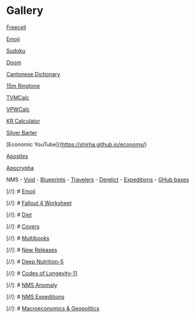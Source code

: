 # Gallery

[Freecell](http://freecell-mobile.appspot.com/)

[Emoji](https://shirha.github.io/emoji/)

[Sudoku](https://bl.ocks.org/shirha/raw/f7299bf9862dd7f8c1c3b30d909ab5ff/)

[Doom](https://drive.google.com/open?id=15tkgXE1KFRBEXvJIuYmsN-htulK4ZceT)

[Cantonese Dictionary](https://bl.ocks.org/shirha/raw/ac03b7bdb80204080320763367014d98/)

[15m Ringtone](https://bl.ocks.org/shirha/raw/1b5b145ed30e68aa7c6ee1039133a3ab/)

[TVMCalc](https://bl.ocks.org/shirha/raw/79a30ac4a4691286b03e1abf393d3ad9/)

[VPWCalc](https://bl.ocks.org/shirha/raw/a5b36440d91d35ec4f4afb423ce9b4ca/)

[KR Calculator](https://bl.ocks.org/shirha/raw/da239b2c87d0b0196a1491563eebed54/)

[Silver Barter](https://bl.ocks.org/shirha/raw/599eb864ae1703b6b0ad0cd21ecc19c6/)

[Economic YouTube]((https://shirha.github.io/economy/)

[Apostles](https://bl.ocks.org/shirha/raw/272818e67d0b952bc5188731c11c0c53/)

[Apocrypha](https://bl.ocks.org/shirha/raw/972a54b89c7dcbfe053eff385ab3dcd7/)

NMS
    - [Void](https://bl.ocks.org/shirha/raw/4abce9522fd08b6f99a23f808e396d80/)
    - [Blueprints](https://bl.ocks.org/shirha/raw/87d7efae3cb0aaaba0a61b72773f82cb/)
    - [Travelers](https://bl.ocks.org/shirha/raw/004f6d1386c72b4ac438fad61495376b/)
    - [Derelict](https://bl.ocks.org/shirha/raw/dab64a35b092bee024462257100f5fc2/)
    - [Expeditions](https://shirha.github.io/expedition/) 
    - [GHub bases](https://bl.ocks.org/shirha/raw/44461905ea26e4a3ce0f8b33bd76fe17/)

[//]: # [Emoji](https://bl.ocks.org/shirha/raw/8ecae0af3666d30a7210fb1b6e7d1df7/)

[//]: # [Fallout 4 Worksheet](https://bl.ocks.org/shirha/raw/e53bf7f5821ed15ac469bbabafd1060e)

[//]: # [Diet](https://bl.ocks.org/shirha/raw/bf808f78666e33e8612666075e3877ed/)

[//]: # [Covers](https://bl.ocks.org/shirha/raw/e92996647c2f2029078c734efd51bd39/)

[//]: # [Multibooks](https://bl.ocks.org/shirha/raw/f75cd69b13b83d12acc0e7a4d576dbb8/)

[//]: # [New Releases](https://bl.ocks.org/shirha/raw/bb6c0e5046f8529c4ea1598be961ea11/)

[//]: # [Deep Nutrition-5](https://bl.ocks.org/shirha/raw/0f590c7351d4194b7c0facd04d914ba4/)

[//]: # [Codes of Longevity-11](https://bl.ocks.org/shirha/raw/0bde297ce8d5f5d2755e9e48c7ebbbc4/)

[//]: # [NMS Anomaly](https://bl.ocks.org/shirha/raw/f59a0d1fc170efb208251831e34dc8cd/)

[//]: # [NMS Expeditions](https://bl.ocks.org/shirha/raw/e8caf3d1bad34e86ad36c2f85508b19a/)

[//]: # [Macroeconomics & Geopolitics](https://bl.ocks.org/shirha/raw/9f6aa8c217c826a899f8956cf144a12b/)

